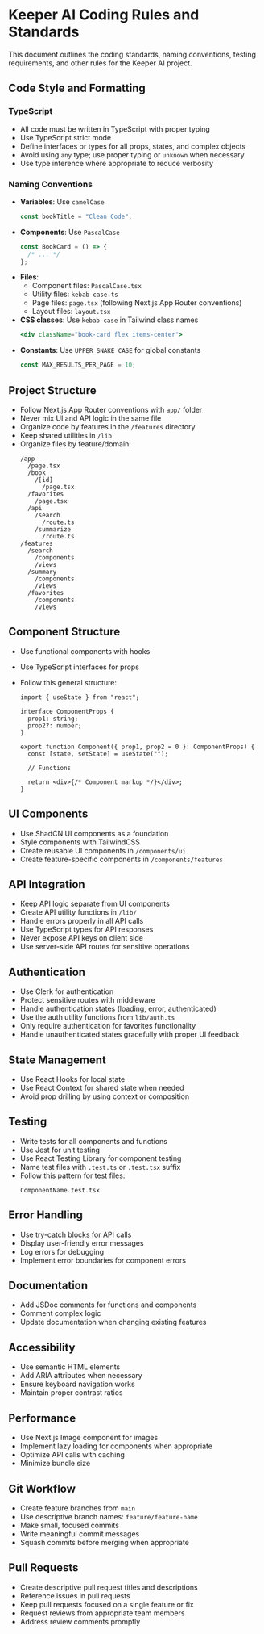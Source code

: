 # Keeper AI Coding Rules and Standards

This document outlines the coding standards, naming conventions, testing requirements, and other rules for the Keeper AI project.

## Code Style and Formatting

### TypeScript

- All code must be written in TypeScript with proper typing
- Use TypeScript strict mode
- Define interfaces or types for all props, states, and complex objects
- Avoid using `any` type; use proper typing or `unknown` when necessary
- Use type inference where appropriate to reduce verbosity

### Naming Conventions

- **Variables**: Use `camelCase`
  ```typescript
  const bookTitle = "Clean Code";
  ```
- **Components**: Use `PascalCase`
  ```typescript
  const BookCard = () => {
    /* ... */
  };
  ```
- **Files**:
  - Component files: `PascalCase.tsx`
  - Utility files: `kebab-case.ts`
  - Page files: `page.tsx` (following Next.js App Router conventions)
  - Layout files: `layout.tsx`
- **CSS classes**: Use `kebab-case` in Tailwind class names
  ```jsx
  <div className="book-card flex items-center">
  ```
- **Constants**: Use `UPPER_SNAKE_CASE` for global constants
  ```typescript
  const MAX_RESULTS_PER_PAGE = 10;
  ```

## Project Structure

- Follow Next.js App Router conventions with `app/` folder
- Never mix UI and API logic in the same file
- Organize code by features in the `/features` directory
- Keep shared utilities in `/lib`
- Organize files by feature/domain:
  ```
  /app
    /page.tsx
    /book
      /[id]
        /page.tsx
    /favorites
      /page.tsx
    /api
      /search
        /route.ts
      /summarize
        /route.ts
  /features
    /search
      /components
      /views
    /summary
      /components
      /views
    /favorites
      /components
      /views
  ```

## Component Structure

- Use functional components with hooks
- Use TypeScript interfaces for props
- Follow this general structure:

  ```tsx
  import { useState } from "react";

  interface ComponentProps {
    prop1: string;
    prop2?: number;
  }

  export function Component({ prop1, prop2 = 0 }: ComponentProps) {
    const [state, setState] = useState("");

    // Functions

    return <div>{/* Component markup */}</div>;
  }
  ```

## UI Components

- Use ShadCN UI components as a foundation
- Style components with TailwindCSS
- Create reusable UI components in `/components/ui`
- Create feature-specific components in `/components/features`

## API Integration

- Keep API logic separate from UI components
- Create API utility functions in `/lib/`
- Handle errors properly in all API calls
- Use TypeScript types for API responses
- Never expose API keys on client side
- Use server-side API routes for sensitive operations

## Authentication

- Use Clerk for authentication
- Protect sensitive routes with middleware
- Handle authentication states (loading, error, authenticated)
- Use the auth utility functions from `lib/auth.ts`
- Only require authentication for favorites functionality
- Handle unauthenticated states gracefully with proper UI feedback

## State Management

- Use React Hooks for local state
- Use React Context for shared state when needed
- Avoid prop drilling by using context or composition

## Testing

- Write tests for all components and functions
- Use Jest for unit testing
- Use React Testing Library for component testing
- Name test files with `.test.ts` or `.test.tsx` suffix
- Follow this pattern for test files:
  ```
  ComponentName.test.tsx
  ```

## Error Handling

- Use try-catch blocks for API calls
- Display user-friendly error messages
- Log errors for debugging
- Implement error boundaries for component errors

## Documentation

- Add JSDoc comments for functions and components
- Comment complex logic
- Update documentation when changing existing features

## Accessibility

- Use semantic HTML elements
- Add ARIA attributes when necessary
- Ensure keyboard navigation works
- Maintain proper contrast ratios

## Performance

- Use Next.js Image component for images
- Implement lazy loading for components when appropriate
- Optimize API calls with caching
- Minimize bundle size

## Git Workflow

- Create feature branches from `main`
- Use descriptive branch names: `feature/feature-name`
- Make small, focused commits
- Write meaningful commit messages
- Squash commits before merging when appropriate

## Pull Requests

- Create descriptive pull request titles and descriptions
- Reference issues in pull requests
- Keep pull requests focused on a single feature or fix
- Request reviews from appropriate team members
- Address review comments promptly
